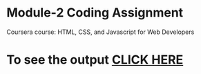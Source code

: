 
# Module-2 Coding Assignment

Coursera course: HTML, CSS, and Javascript for Web Developers

# To see the output [CLICK HERE](https://gokulravikumar1998.github.io/Coursera-HTML-CSS-and-JavaScript-for-Web-Developers/assignments/module3_assignments/index.html)

